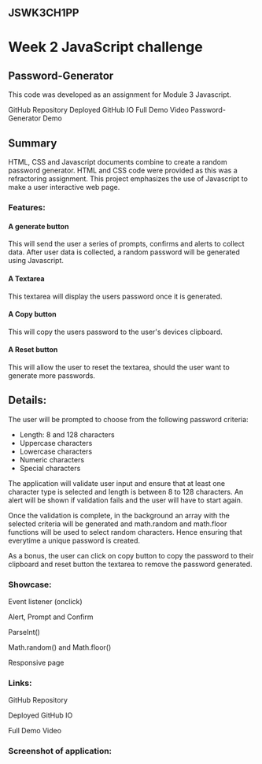 ## JSWK3CH1PP
# Week 2 JavaScript challenge
## Password-Generator

This code was developed as an assignment for Module 3 Javascript.

GitHub Repository
Deployed GitHub IO
Full Demo Video
Password-Generator Demo

## Summary
HTML, CSS and Javascript documents combine to create a random password generator. HTML and CSS code were provided as this was a refractoring assignment.
This project emphasizes the use of Javascript to make a user interactive web page.


### Features:
#### A generate button
This will send the user a series of prompts, confirms and alerts to collect data.
After user data is collected, a random password will be generated using Javascript.

#### A Textarea
This textarea will display the users password once it is generated.

#### A Copy button
This will copy the users password to the user's devices clipboard.

#### A Reset button
This will allow the user to reset the textarea, should the user want to generate more passwords.


## Details:
The user will be prompted to choose from the following password criteria: 
* Length: 8 and 128 characters
* Uppercase characters
* Lowercase characters
* Numeric characters
* Special characters

The application will validate user input and ensure that at least one character type is selected and length is between 8 to 128 characters.
An alert will be shown if validation fails and the user will have to start again.

Once the validation is complete, in the background an array with the selected criteria will be generated and math.random and math.floor functions will be used to select random characters.
Hence ensuring that everytime a unique password is created.

As a bonus, the user can click on copy button to copy the password to their clipboard and reset button the textarea to remove the password generated.


### Showcase:

Event listener (onclick)

Alert, Prompt and Confirm

ParseInt()

Math.random() and Math.floor()

Responsive page


### Links:
GitHub Repository

Deployed GitHub IO

Full Demo Video

### Screenshot of application:
